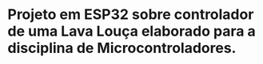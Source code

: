 # Projeto em ESP32 sobre controlador de uma Lava Louça elaborado para a disciplina de Microcontroladores.

